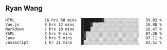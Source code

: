 ## Ryan Wang

<!--START_SECTION:waka-->

```text
HTML             16 hrs 58 mins  █████████▓░░░░░░░░░░░░░░░   39.02 %
Vue.js           8 hrs 12 mins   ████▓░░░░░░░░░░░░░░░░░░░░   18.88 %
Markdown         7 hrs 10 mins   ████░░░░░░░░░░░░░░░░░░░░░   16.47 %
YAML             3 hrs 9 mins    █▓░░░░░░░░░░░░░░░░░░░░░░░   07.26 %
Java             3 hrs 5 mins    █▓░░░░░░░░░░░░░░░░░░░░░░░   07.11 %
JavaScript       1 hr 31 mins    █░░░░░░░░░░░░░░░░░░░░░░░░   03.51 %
```

<!--END_SECTION:waka-->
